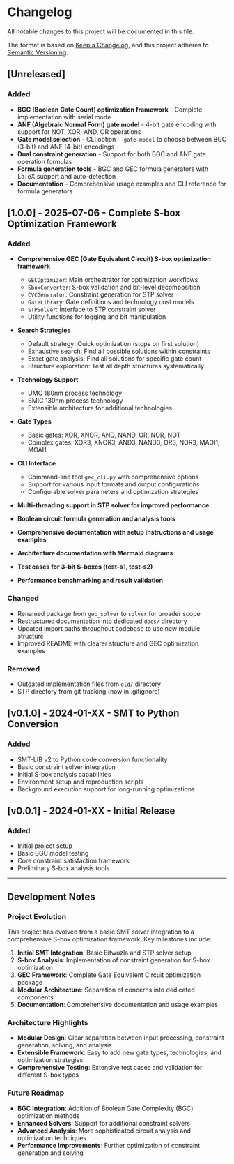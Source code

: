 # Changelog

All notable changes to this project will be documented in this file.

The format is based on [Keep a Changelog](https://keepachangelog.com/en/1.0.0/),
and this project adheres to [Semantic Versioning](https://semver.org/spec/v2.0.0.html).

## [Unreleased]

### Added
- **BGC (Boolean Gate Count) optimization framework** - Complete implementation with serial mode
- **ANF (Algebraic Normal Form) gate model** - 4-bit gate encoding with support for NOT, XOR, AND, OR operations
- **Gate model selection** - CLI option `--gate-model` to choose between BGC (3-bit) and ANF (4-bit) encodings
- **Dual constraint generation** - Support for both BGC and ANF gate operation formulas
- **Formula generation tools** - BGC and GEC formula generators with LaTeX support and auto-detection
- **Documentation** - Comprehensive usage examples and CLI reference for formula generators

## [1.0.0] - 2025-07-06 - Complete S-box Optimization Framework

### Added

- **Comprehensive GEC (Gate Equivalent Circuit) S-box optimization framework**
  - `GECOptimizer`: Main orchestrator for optimization workflows
  - `SboxConverter`: S-box validation and bit-level decomposition
  - `CVCGenerator`: Constraint generation for STP solver
  - `GateLibrary`: Gate definitions and technology cost models
  - `STPSolver`: Interface to STP constraint solver
  - Utility functions for logging and bit manipulation

- **Search Strategies**
  - Default strategy: Quick optimization (stops on first solution)
  - Exhaustive search: Find all possible solutions within constraints
  - Exact gate analysis: Find all solutions for specific gate count
  - Structure exploration: Test all depth structures systematically

- **Technology Support**
  - UMC 180nm process technology
  - SMIC 130nm process technology
  - Extensible architecture for additional technologies

- **Gate Types**
  - Basic gates: XOR, XNOR, AND, NAND, OR, NOR, NOT
  - Complex gates: XOR3, XNOR3, AND3, NAND3, OR3, NOR3, MAOI1, MOAI1

- **CLI Interface**
  - Command-line tool `gec_cli.py` with comprehensive options
  - Support for various input formats and output configurations
  - Configurable solver parameters and optimization strategies

- **Multi-threading support in STP solver for improved performance**
- **Boolean circuit formula generation and analysis tools**
- **Comprehensive documentation with setup instructions and usage examples**
- **Architecture documentation with Mermaid diagrams**
- **Test cases for 3-bit S-boxes (test-s1, test-s2)**
- **Performance benchmarking and result validation**

### Changed

- Renamed package from `gec_solver` to `solver` for broader scope
- Restructured documentation into dedicated `docs/` directory
- Updated import paths throughout codebase to use new module structure
- Improved README with clearer structure and GEC optimization examples

### Removed

- Outdated implementation files from `old/` directory
- STP directory from git tracking (now in .gitignore)

## [v0.1.0] - 2024-01-XX - SMT to Python Conversion

### Added

- SMT-LIB v2 to Python code conversion functionality
- Basic constraint solver integration
- Initial S-box analysis capabilities
- Environment setup and reproduction scripts
- Background execution support for long-running optimizations

## [v0.0.1] - 2024-01-XX - Initial Release

### Added

- Initial project setup
- Basic BGC model testing
- Core constraint satisfaction framework
- Preliminary S-box analysis tools

---

## Development Notes

### Project Evolution

This project has evolved from a basic SMT solver integration to a comprehensive S-box optimization framework. Key milestones include:

1. **Initial SMT Integration**: Basic Bitwuzla and STP solver setup
2. **S-box Analysis**: Implementation of constraint generation for S-box optimization
3. **GEC Framework**: Complete Gate Equivalent Circuit optimization package
4. **Modular Architecture**: Separation of concerns into dedicated components
5. **Documentation**: Comprehensive documentation and usage examples

### Architecture Highlights

- **Modular Design**: Clear separation between input processing, constraint generation, solving, and analysis
- **Extensible Framework**: Easy to add new gate types, technologies, and optimization strategies
- **Comprehensive Testing**: Extensive test cases and validation for different S-box types

### Future Roadmap

- **BGC Integration**: Addition of Boolean Gate Complexity (BGC) optimization methods
- **Enhanced Solvers**: Support for additional constraint solvers
- **Advanced Analysis**: More sophisticated circuit analysis and optimization techniques
- **Performance Improvements**: Further optimization of constraint generation and solving
